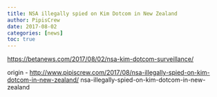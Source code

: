 ```yaml
---
title: NSA illegally spied on Kim Dotcom in New Zealand
author: PipisCrew
date: 2017-08-02
categories: [news]
toc: true
---
```


https://betanews.com/2017/08/02/nsa-kim-dotcom-surveillance/

origin - http://www.pipiscrew.com/2017/08/nsa-illegally-spied-on-kim-dotcom-in-new-zealand/ nsa-illegally-spied-on-kim-dotcom-in-new-zealand